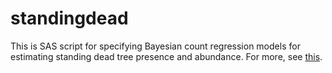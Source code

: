 standingdead
========================================================

This is SAS script for specifying Bayesian count regression models for estimating standing dead tree presence and abundance. For more, see [this](http://link.springer.com/article/10.1007/s10651-014-0290-7). 

